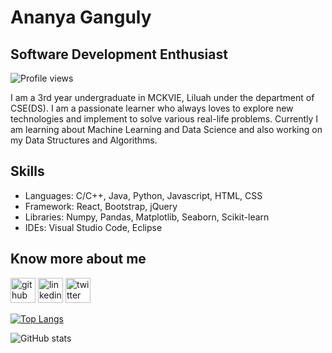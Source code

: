 
# Ananya Ganguly
## Software Development Enthusiast

![Profile views](https://gpvc.arturio.dev/anaganguly12)  


I am a 3rd year undergraduate in MCKVIE, Liluah under the department of CSE(DS). 
I am a passionate learner who always loves to explore new technologies and implement to solve various real-life problems.
Currently I am learning about Machine Learning and Data Science and also working on my Data Structures and Algorithms.

## Skills
* Languages: C/C++, Java, Python, Javascript, HTML, CSS
* Framework: React, Bootstrap, jQuery 
* Libraries: Numpy, Pandas, Matplotlib, Seaborn, Scikit-learn
* IDEs: Visual Studio Code, Eclipse

 

## Know more about me
[<img src='https://cdn.jsdelivr.net/npm/simple-icons@3.0.1/icons/github.svg' alt='github' height='40'>](https://github.com/anaganguly12)  [<img src='https://cdn.jsdelivr.net/npm/simple-icons@3.0.1/icons/linkedin.svg' alt='linkedin' height='40'>](https://www.linkedin.com/in/ananya-ganguly-59aba921a/)  [<img src='https://cdn.jsdelivr.net/npm/simple-icons@3.0.1/icons/twitter.svg' alt='twitter' height='40'>](https://twitter.com/uniqueFire12)  

[![Top Langs](https://github-readme-stats.vercel.app/api/top-langs/?username=anaganguly12)](https://github.com/anuraghazra/github-readme-stats)

![GitHub stats](https://github-readme-stats.vercel.app/api?username=anaganguly12&show_icons=true)  








